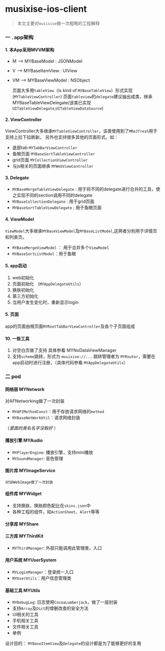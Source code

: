 # musixise-ios-client

> 本文主要对`musixise`做一次粗略的工程解释

### 一 .  app架构
#### 1. 本App采用MVVM架构 
- M --> MYBaseModel : JSONModel
- V --> MYBaseItemView : UIView
- VM --> MYBaseViewModel : NSObject

	页面大多用`tableView`（is kind of `MYBaseTableView`）形式实现 (`MYTableViewController`)
 		页面`tableview`的`delegate`建议抽出成类，继承 MYBaseTableViewDelegate(该类已实现`UITableViewDelegate`,`UITableViewDataSource`)
 		
#### 2. ViewController
ViewController大多继承`MYTableViewController`，该类使用到了`MReJfresh`用于支持上拉下拉刷新。
另外也支持很多其他的页面形式，如：
-  	 底部tab `MYTabBarViewController`
-  	 鱼眼页面 `MYBaseSortTableViewController`
-  	 grid页面 `MYCollectionViewController`
-   与js相关的页面继承 `MYWebViewController`

#### 3. Delegate

-  `MYBaseMergeTableViewDelegate` : 用于将不同的delegate进行合并的工具，使之实现不同的section调用不同的delegate
-  `MYBaseCollectionDelegate` : 用于grid页面
-  `MYBaseSortTableViewDelegate` : 用于鱼眼页面

#### 4. ViewModel
`ViewModel`大多继承`MYBaseViewModel`及`MYBaseListModel`,这两者分别用于详情页和列表页。
- `MYBaseMergeViewModel` ： 用于合并多个`ViewModel`
- `MYBaseSortListModel`：用于鱼眼
#### 5. app启动
1. web初始化
2. 页面初始化 （`MYAppDelegateUtils`）
3. 换肤初始化
4. 第三方初始化
5. 当用户发生变化时，重新显示login

#### 5. 页面
app的页面由根页面`MYRootTabBarViewController`及各个子页面组成

#### 10. 一些工具
1. 对空白页做了支持 具体参看 MYNoDataViewManager
2. 支持`scheme`跳转，形式为 `musixise://...`
 	跳转管理者为 `MYRouter`，需要在app启动时进行注册，（具体代码参看 `MYAppDelegateUtils`）

### 二 pod
####  网络层 MYNetwork
 对AFNetworking做了一次封装
 - `MYAPIMethodConst`：用于存放请求网络的`method`
 - `MYBaseNetWorkUtil`：请求网络封装
 
 （*里面的类名名字没取好* ）

####  播放引擎 MYAudio
- `MYPlayerEngine`: 播放引擎，支持mini播放
- `MYSoundManager`: 音色管理

####  图片库 MYImageService
 	对SDWebImage做了一次封装

####  组件库 MYWidget
- 支持换肤，换肤颜色配比在`skins.json`中
- 各种工程的组件，如`ActionSheet`、`Alert`等等

#### 分享库 MYShare

#### 三方库 MYThirdKit
- `MYThirdManager`: 外部只能调用此管理类，入口

#### 用户系统 MYUserSystem
- `MYLoginManager`：登录统一入口
- `MYUserUtils`：用户信息管理类
#### 基础工具 MYUtils
- `MYDebugLog`: 日志使用`CocoaLumberjack`，做了一层封装
- 支持`Array`及`Dict`的增删改查的安全方法
- UI相关的工具
- 手机相关工具
- 文件相关工具
- 单例

设计目的：
`MYBaseItemView`及`Delegate`的设计都是为了能够更好的复用


   			  
